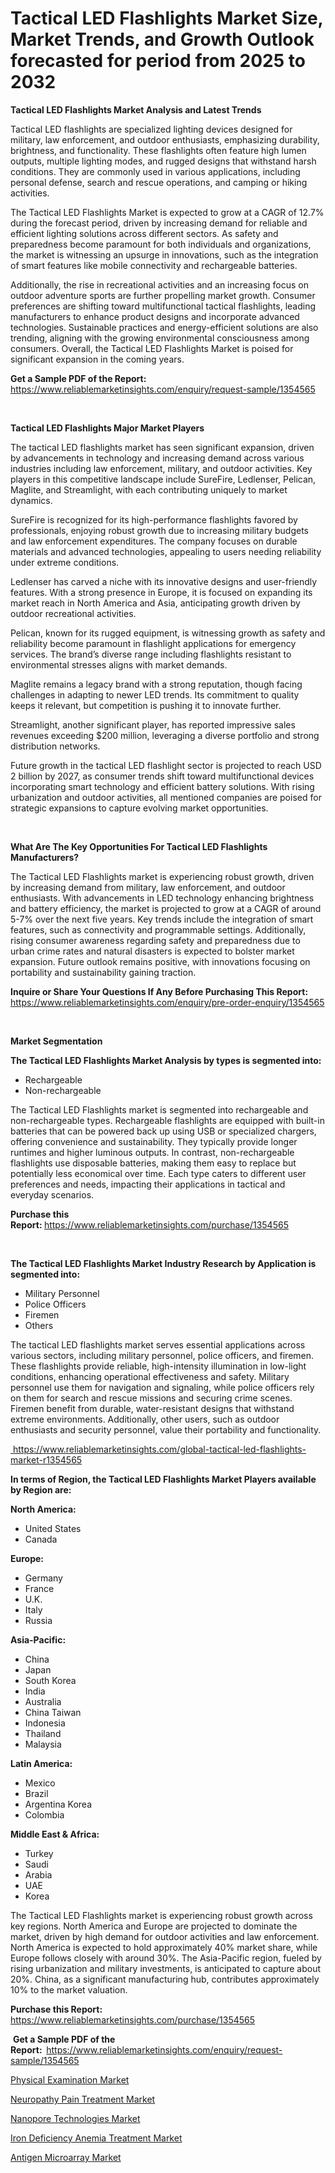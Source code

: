 <p><h1>Tactical LED Flashlights Market Size, Market Trends, and Growth Outlook forecasted for period from 2025 to 2032</h1></p><p><strong>Tactical LED Flashlights Market Analysis and Latest Trends</strong></p>
<p><p>Tactical LED flashlights are specialized lighting devices designed for military, law enforcement, and outdoor enthusiasts, emphasizing durability, brightness, and functionality. These flashlights often feature high lumen outputs, multiple lighting modes, and rugged designs that withstand harsh conditions. They are commonly used in various applications, including personal defense, search and rescue operations, and camping or hiking activities.</p><p>The Tactical LED Flashlights Market is expected to grow at a CAGR of 12.7% during the forecast period, driven by increasing demand for reliable and efficient lighting solutions across different sectors. As safety and preparedness become paramount for both individuals and organizations, the market is witnessing an upsurge in innovations, such as the integration of smart features like mobile connectivity and rechargeable batteries. </p><p>Additionally, the rise in recreational activities and an increasing focus on outdoor adventure sports are further propelling market growth. Consumer preferences are shifting toward multifunctional tactical flashlights, leading manufacturers to enhance product designs and incorporate advanced technologies. Sustainable practices and energy-efficient solutions are also trending, aligning with the growing environmental consciousness among consumers. Overall, the Tactical LED Flashlights Market is poised for significant expansion in the coming years.</p></p>
<p><strong>Get a Sample PDF of the Report:&nbsp;</strong> <a href="https://www.reliablemarketinsights.com/enquiry/request-sample/1354565?utm_campaign=3209&utm_medium=2&utm_source=Github&utm_content=ia&utm_term=05042025&utm_id=tactical-led-flashlights">https://www.reliablemarketinsights.com/enquiry/request-sample/1354565</a></p>
<p>&nbsp;</p>
<p><strong>Tactical LED Flashlights Major Market Players</strong></p>
<p><p>The tactical LED flashlights market has seen significant expansion, driven by advancements in technology and increasing demand across various industries including law enforcement, military, and outdoor activities. Key players in this competitive landscape include SureFire, Ledlenser, Pelican, Maglite, and Streamlight, with each contributing uniquely to market dynamics.</p><p>SureFire is recognized for its high-performance flashlights favored by professionals, enjoying robust growth due to increasing military budgets and law enforcement expenditures. The company focuses on durable materials and advanced technologies, appealing to users needing reliability under extreme conditions. </p><p>Ledlenser has carved a niche with its innovative designs and user-friendly features. With a strong presence in Europe, it is focused on expanding its market reach in North America and Asia, anticipating growth driven by outdoor recreational activities.</p><p>Pelican, known for its rugged equipment, is witnessing growth as safety and reliability become paramount in flashlight applications for emergency services. The brand’s diverse range including flashlights resistant to environmental stresses aligns with market demands.</p><p>Maglite remains a legacy brand with a strong reputation, though facing challenges in adapting to newer LED trends. Its commitment to quality keeps it relevant, but competition is pushing it to innovate further. </p><p>Streamlight, another significant player, has reported impressive sales revenues exceeding $200 million, leveraging a diverse portfolio and strong distribution networks. </p><p>Future growth in the tactical LED flashlight sector is projected to reach USD 2 billion by 2027, as consumer trends shift toward multifunctional devices incorporating smart technology and efficient battery solutions. With rising urbanization and outdoor activities, all mentioned companies are poised for strategic expansions to capture evolving market opportunities.</p></p>
<p>&nbsp;</p>
<p><strong>What Are The Key Opportunities For Tactical LED Flashlights Manufacturers?</strong></p>
<p><p>The Tactical LED Flashlights market is experiencing robust growth, driven by increasing demand from military, law enforcement, and outdoor enthusiasts. With advancements in LED technology enhancing brightness and battery efficiency, the market is projected to grow at a CAGR of around 5-7% over the next five years. Key trends include the integration of smart features, such as connectivity and programmable settings. Additionally, rising consumer awareness regarding safety and preparedness due to urban crime rates and natural disasters is expected to bolster market expansion. Future outlook remains positive, with innovations focusing on portability and sustainability gaining traction.</p></p>
<p><strong>Inquire or Share Your Questions If Any Before Purchasing This Report:</strong> <a href="https://www.reliablemarketinsights.com/enquiry/pre-order-enquiry/1354565?utm_campaign=3209&utm_medium=2&utm_source=Github&utm_content=ia&utm_term=05042025&utm_id=tactical-led-flashlights">https://www.reliablemarketinsights.com/enquiry/pre-order-enquiry/1354565</a></p>
<p>&nbsp;</p>
<p><strong>Market Segmentation</strong></p>
<p><strong>The Tactical LED Flashlights Market Analysis by types is segmented into:</strong></p>
<p><ul><li>Rechargeable</li><li>Non-rechargeable</li></ul></p>
<p><p>The Tactical LED Flashlights market is segmented into rechargeable and non-rechargeable types. Rechargeable flashlights are equipped with built-in batteries that can be powered back up using USB or specialized chargers, offering convenience and sustainability. They typically provide longer runtimes and higher luminous outputs. In contrast, non-rechargeable flashlights use disposable batteries, making them easy to replace but potentially less economical over time. Each type caters to different user preferences and needs, impacting their applications in tactical and everyday scenarios.</p></p>
<p><strong>Purchase this Report:&nbsp;</strong><a href="https://www.reliablemarketinsights.com/purchase/1354565?utm_campaign=3209&utm_medium=2&utm_source=Github&utm_content=ia&utm_term=05042025&utm_id=tactical-led-flashlights">https://www.reliablemarketinsights.com/purchase/1354565</a></p>
<p>&nbsp;</p>
<p><strong>The Tactical LED Flashlights Market Industry Research by Application is segmented into:</strong></p>
<p><ul><li>Military Personnel</li><li>Police Officers</li><li>Firemen</li><li>Others</li></ul></p>
<p><p>The tactical LED flashlights market serves essential applications across various sectors, including military personnel, police officers, and firemen. These flashlights provide reliable, high-intensity illumination in low-light conditions, enhancing operational effectiveness and safety. Military personnel use them for navigation and signaling, while police officers rely on them for search and rescue missions and securing crime scenes. Firemen benefit from durable, water-resistant designs that withstand extreme environments. Additionally, other users, such as outdoor enthusiasts and security personnel, value their portability and functionality.</p></p>
<p><a href="https://www.reliablemarketinsights.com/global-tactical-led-flashlights-market-r1354565?utm_campaign=3209&utm_medium=2&utm_source=Github&utm_content=ia&utm_term=05042025&utm_id=tactical-led-flashlights">&nbsp;https://www.reliablemarketinsights.com/global-tactical-led-flashlights-market-r1354565</a></p>
<p><strong>In terms of Region, the Tactical LED Flashlights Market Players available by Region are:</strong></p>
<p>
    <p> <strong> North America: </strong>
        <ul>
            <li>United States</li>
            <li>Canada</li>
        </ul>
        </p> 
    <p> <strong> Europe: </strong>
        <ul>
            <li>Germany</li>
            <li>France</li>
            <li>U.K.</li>
            <li>Italy</li>
            <li>Russia</li>
        </ul>
        </p> 
    <p> <strong> Asia-Pacific: </strong>
        <ul>
            <li>China</li>
            <li>Japan</li>
            <li>South Korea</li>
            <li>India</li>
            <li>Australia</li>
            <li>China Taiwan</li>
            <li>Indonesia</li>
            <li>Thailand</li>
            <li>Malaysia</li>
        </ul>
        </p> 
    <p> <strong> Latin America: </strong>
        <ul>
            <li>Mexico</li>
            <li>Brazil</li>
            <li>Argentina Korea</li>
            <li>Colombia</li>
        </ul>
        </p> 
    <p> <strong> Middle East & Africa: </strong>
        <ul>
            <li>Turkey</li>
            <li>Saudi</li>
            <li>Arabia</li>
            <li>UAE</li>
            <li>Korea</li>
        </ul>
    </p>
    </p>
<p><p>The Tactical LED Flashlights market is experiencing robust growth across key regions. North America and Europe are projected to dominate the market, driven by high demand for outdoor activities and law enforcement. North America is expected to hold approximately 40% market share, while Europe follows closely with around 30%. The Asia-Pacific region, fueled by rising urbanization and military investments, is anticipated to capture about 20%. China, as a significant manufacturing hub, contributes approximately 10% to the market valuation.</p></p>
<p><strong>Purchase this Report: </strong><a href="https://www.reliablemarketinsights.com/purchase/1354565?utm_campaign=3209&utm_medium=2&utm_source=Github&utm_content=ia&utm_term=05042025&utm_id=tactical-led-flashlights">https://www.reliablemarketinsights.com/purchase/1354565</a></p>
<p>&nbsp;<strong>Get a Sample PDF of the Report:&nbsp;&nbsp;</strong><a href="https://www.reliablemarketinsights.com/enquiry/request-sample/1354565?utm_campaign=3209&utm_medium=2&utm_source=Github&utm_content=ia&utm_term=05042025&utm_id=tactical-led-flashlights">https://www.reliablemarketinsights.com/enquiry/request-sample/1354565</a></p>
<p><strong></strong></p>
<p><p><a href="https://www.linkedin.com/pulse/industry-analysis-technological-advancements-physical-examination-682uc?utm_campaign=3209&utm_medium=2&utm_source=Github&utm_content=ia&utm_term=05042025&utm_id=tactical-led-flashlights">Physical Examination Market</a></p><p><a href="https://www.linkedin.com/pulse/study-forecastingthe-globalneuropathy-pain-treatment-market-growingat-mkohf?utm_campaign=3209&utm_medium=2&utm_source=Github&utm_content=ia&utm_term=05042025&utm_id=tactical-led-flashlights">Neuropathy Pain Treatment Market</a></p><p><a href="https://www.linkedin.com/pulse/analyzing-projected-cagr-87-nanopore-technologies-market-analysis-b4tsc?utm_campaign=3209&utm_medium=2&utm_source=Github&utm_content=ia&utm_term=05042025&utm_id=tactical-led-flashlights">Nanopore Technologies Market</a></p><p><a href="https://www.linkedin.com/pulse/iron-deficiency-anemia-treatment-market-forecasted-types-applications-gqwkc?utm_campaign=3209&utm_medium=2&utm_source=Github&utm_content=ia&utm_term=05042025&utm_id=tactical-led-flashlights">Iron Deficiency Anemia Treatment Market</a></p><p><a href="https://www.linkedin.com/pulse/antigen-microarray-market-forecasted-considering-factors-bbodc?utm_campaign=3209&utm_medium=2&utm_source=Github&utm_content=ia&utm_term=05042025&utm_id=tactical-led-flashlights">Antigen Microarray Market</a></p></p>